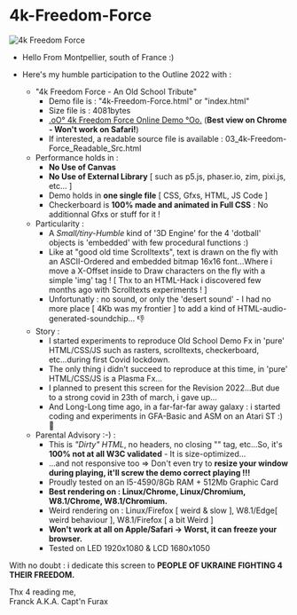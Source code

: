 # 4k-Freedom-Force

![4k Freedom Force](https://github.com/CaptainFurax/Freedom-Force-4k/blob/main/CPT2205222101-1680x863.png)

+ Hello From Montpellier, south of France :)
+ Here's my humble participation to the Outline 2022 with :

  + "4k Freedom Force - An Old School Tribute"
    + Demo file is : "4k-Freedom-Force.html" or "index.html"
    + Size file is : 4081bytes 
    + [.oO° 4k Freedom Force Online Demo °Oo.](https://captainfurax.github.io/4k-Freedom-Force/) (__Best view on Chrome - Won't work on Safari!__)
    + If interested, a readable source file is available : 03_4k-Freedom-Force_Readable_Src.html
  + Performance holds in : 
    + __No Use of Canvas__
    + __No Use of External Library__ [ such as p5.js, phaser.io, zim, pixi.js, etc... ]
    + Demo holds in __one single file__ [ CSS, Gfxs, HTML, JS Code ]
    + Checkerboard is __100% made and animated in Full CSS__ : No additionnal Gfxs or stuff for it !
  + Particularity :
    + A *Small/tiny-Humble* kind of '3D Engine' for the 4 'dotball' objects is 'embedded' with few procedural functions :)
    + Like at "good old time Scrolltexts", text is drawn on the fly with an ASCII-Ordered and embedded bitmap 16x16 font...Where i move a X-Offset inside to Draw characters 
      on the fly with a simple 'img' tag ! [ Thx to an HTML-Hack i discovered few months ago with Scrolltexts experiments ! ]
    + Unfortunatly : no sound, or only the 'desert sound' - I had no more place [ 4Kb was my frontier ] to add a kind of HTML-audio-generated-soundchip... 👎
  + Story :
    + I started experiments to reproduce Old School Demo Fx in 'pure' HTML/CSS/JS such as rasters, scrolltexts, checkerboard, etc...during first Covid
      lockdown.
    + The only thing i didn't succeed to reproduce at this time, in 'pure' HTML/CSS/JS is a Plasma Fx...
    + I planned to present this screen for the Revision 2022...But due to a strong covid in 23th of march, i gave up...
    + And Long-Long time ago, in a far-far-far away galaxy : i started coding and experiments in GFA-Basic and ASM on an Atari ST :) 🦖
  + Parental Advisory :-) : 
    + This is *"Dirty" HTML*, no headers, no closing "</body>" tag, etc...So, it's __100% not at all W3C validated__ - It is size-optimized...
    + ...and not responsive too => Don't even try to __resize your window during playing, it'll screw the demo correct playing !!!__
    + Proudly tested on an I5-4590/8Gb RAM + 512Mb Graphic Card
    + __Best rendering on : Linux/Chrome, Linux/Chromium, W8.1/Chrome, W8.1/Chromium.__
    + Weird rendering on : Linux/Firefox [ weird & slow ], W8.1/Edge[ weird behaviour ], W8.1/Firefox [ a bit Weird ]
    + __Won't work at all on Apple/Safari -> Worst, it can freeze your browser.__
    + Tested on LED 1920x1080 & LCD 1680x1050

With no doubt : i dedicate this screen to __PEOPLE OF UKRAINE FIGHTING 4 THEIR FREEDOM.__


Thx 4 reading me,  
Franck A.K.A. Capt'n Furax


